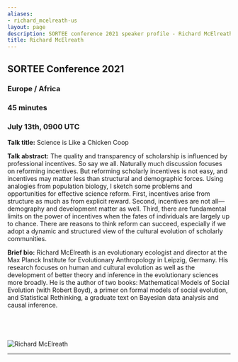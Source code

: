 ```yaml
---
aliases:
- richard_mcelreath-us
layout: page
description: SORTEE conference 2021 speaker profile - Richard McElreath
title: Richard McElreath
---
```


## SORTEE Conference 2021   

### Europe / Africa   

### 45 minutes    

### July 13th, 0900 UTC     


**Talk title:** Science is Like a Chicken Coop   

**Talk abstract:**  The quality and transparency of scholarship is influenced by professional incentives. So say we all. Naturally much discussion focuses on reforming incentives. But reforming scholarly incentives is not easy, and incentives may matter less than structural and demographic forces. Using analogies from population biology, I sketch some problems and opportunities for effective science reform. First, incentives arise from structure as much as from explicit reward. Second, incentives are not all—demography and development matter as well. Third, there are fundamental limits on the power of incentives when the fates of individuals are largely up to chance. There are reasons to think reform can succeed, especially if we adopt a dynamic and structured view of the cultural evolution of scholarly communities.   

**Brief bio:** Richard McElreath is an evolutionary ecologist and director at the Max Planck Institute for Evolutionary Anthropology in Leipzig, Germany. His research focuses on human and cultural evolution as well as the
development of better theory and inference in the evolutionary sciences more broadly. He is the author of two books: Mathematical Models of Social Evolution (with Robert Boyd), a primer on formal models of social evolution, and Statistical Rethinking, a graduate text on Bayesian data analysis and causal inference.



&nbsp;
--------------------------------------------------------------------------------------------------------------------


![Richard McElreath](/img/people/RichardMcElreath.png) 

--------------------------------------------------------------------------------------------------------------------

&nbsp;



